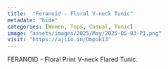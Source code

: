 ```yaml
---
title:  "Feranoid - Floral V-neck Tunic"
metadate: "hide"
categories: [Women, Tops, Casual, Tunic]
image: "assets/images/2025/May/2025-05-03-P1.png"
visit: "https://ajiio.in/Dmpuk13"
---
```

FERANOID - Floral Print V-neck Flared Tunic.